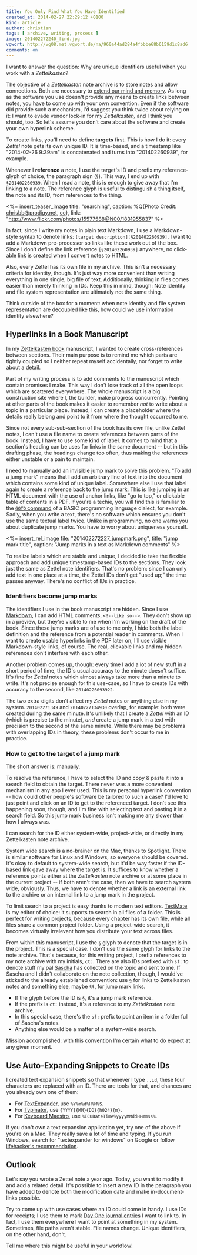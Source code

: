 ```yaml
---
title: You Only Find What You Have Identified
created_at: 2014-02-27 22:29:12 +0100
kind: article
author: christian
tags: [ archive, writing, process ]
image: 201402272240_find.jpg
vgwort: http://vg08.met.vgwort.de/na/960a44ad284a4fbbbe68b6159d1c8ad6
comments: on
---
```


<!--ct: -->

I want to answer the question: Why are unique identifiers useful when you work with a _Zettelkasten_?

The objective of a _Zettelkasten_ note archive is to store notes and allow connections.  Both are necessary to [extend our mind and memory][extend].  As long as the software you use doesn't provide any means to create links between notes, you have to come up with your own convention.  Even if the software did provide such a mechanism, I'd suggest you think twice about relying on it:  I want to evade vendor lock-in for my _Zettelkasten,_ and I think you should, too.  So let's assume you don't care about the software and create your own hyperlink scheme.

To create links, you'll need to define **targets** first.  This is how I do it:  every _Zettel_ note gets its own unique ID.  It is time-based, and a timestamp like "2014-02-26 9:39am" is concatenated and turns into "201402260939", for example.

Whenever I **reference** a note, I use the target's ID and prefix my reference-glyph of choice, the paragraph sign (`§`).  This way, I end up with `§201402260939`.  When I read a note, this is enough to give away that I'm linking to a note.  The reference glyph is useful to distinguish a thing itself, the note and its ID, from references to the thing.

<%= insert_teaser_image title: "searching", caption: %Q{Photo Credit: <a href="http://www.flickr.com/photos/15577588@N00/1831955837/">chrisbb@prodigy.net</a>, <a href="http://creativecommons.org/licenses/by/2.0/">cc</a>}, link: "http://www.flickr.com/photos/15577588@N00/1831955837" %>

In fact, since I write my notes in plain text Markdown, I use a Markdown-style syntax to denote links:  `[target description][§201402260939]`.  I want to add a Markdown pre-processor so links like these work out of the box.  Since I don't define the link reference `[§201402260939]` anywhere, no click-able link is created when I convert notes to HTML.

Also, every Zettel has its own file in my archive.  This isn't a necessary criteria for identity, though.  It's just way more convenient than writing everything in one single, big file of text.  Additionally, thinking in files comes easier than merely thinking in IDs.  Keep this in mind, though:  Note identity and file system representation are ultimately not the same thing.

Think outside of the box for a moment:  when note identity and file system representation are decoupled like this, how could we use information identity elsewhere?

[extend]: /posts/2013/11/extend-your-mind-and-memory-with-a-zettelkasten/

## Hyperlinks in a Book Manuscript

In my [Zettelkasten book][zkbook] manuscript, I wanted to create cross-references between sections.  Their main purpose is to remind me which parts are tightly coupled so I neither repeat myself accidentally, nor forget to write about a detail.

Part of my writing process is to add comments to the manuscript which contain promises I make.  This way I don't lose track of all the open loops which are scattered everywhere.  The whole manuscript is a big construction site where I, the builder, make progress concurrently.  Pointing at other parts of the book makes it easier to remember _not_ to write about a topic in a particular place.  Instead, I can create a placeholder where the details really belong and point to it from where the thought occurred to me.

Since not every sub-sub-section of the book has its own file, unlike Zettel notes, I can't use a file name to create references between parts of the book.  Instead, I have to use some kind of label.  It comes to mind that a section's heading can be uses for links in the same document -- but in this drafting phase, the headings change too often, thus making the references either unstable or a pain to maintain.  

I need to manually add an invisible jump mark to solve this problem.  "To add a jump mark" means that I add an arbitrary line of text into the document which contains some kind of unique label.  Somewhere else I use that label again to create a reference back to the jump mark.  This is like jumping in an HTML document with the use of anchor links, like "go to top," or clickable table of contents in a PDF.  If you're a techie, you will find this is familiar to the [`GOTO` command][goto] of a BASIC programming language dialect, for example.  Sadly, when you write a text, there's no software which ensures you don't use the same textual label twice.  Unlike in programming, no one warns you about duplicate jump marks.  You have to worry about uniqueness yourself.

<%= insert_rel_image file: "201402272227_jumpmark.png", title: "jump mark title", caption: "Jump marks in a text as Markdown comments" %>

To realize labels which are stable and unique, I decided to take the flexible approach and add unique timestamp-based IDs to the sections.  They look just the same as Zettel note identifiers.  That's no problem: since I can only add text in one place at a time, the Zettel IDs don't get "used up;"  the time passes anyway.  There's no conflict of IDs in practice.

[goto]: https://en.wikipedia.org/wiki/Goto
[zkbook]: http://www.zettelkasten.de/book

### Identifiers become jump marks

The identifiers I use in the book manuscript are hidden.  Since I use [Markdown][], I can add HTML comments, `<!--like so-->`.  They don't show up in a preview, but they're visible to me when I'm working on the draft of the book.  Since these jump marks are of use to me only, I hide both the label definition and the reference from a potential reader in comments.  When I want to create usable hyperlinks in the PDF later on, I'll use visible Markdown-style links, of course.  The real, clickable links and my hidden references don't interfere with each other.

Another problem comes up, though: every time I add a lot of new stuff in a short period of time, the ID's usual accuracy to the minute doesn't suffice.  It's fine for _Zettel_ notes which almost always take more than a minute to write.  It's not precise enough for this use-case, so I have to create IDs with accuracy to the second, like `20140226093922`.

The two extra digits don't affect my _Zettel_ notes or anything else in my system.  `201402271349` and `20140227134930` overlap, for example:  both were created during the same minute.  It's unlikely that I create a _Zettel_ with an ID (which is precise to the minute), _and_ create a jump mark in a text with precision to the second of the same minute.  While there may be problems with overlapping IDs in theory, these problems don't occur to me in practice.

[markdown]: http://daringfireball.net/projects/markdown/

### How to get to the target of a jump mark

The short answer is:  manually.

To resolve the reference, I have to select the ID and copy & paste it into a search field to obtain the target.  There never was a more convenient mechanism in any app I ever used.  This is my personal hyperlink convention -- how could other people's software be tailored to such a case?  I'd love to just point and click on an ID to get to the referenced target.  I don't see this happening soon, though, and I'm fine with selecting text and pasting it in a search field.  So this jump mark business isn't making me any slower than how I always was.

I can search for the ID either system-wide, project-wide, or directly in my Zettelkasten note archive.

System wide search is a no-brainer on the Mac, thanks to Spotlight.  There is similar software for Linux and Windows, so everyone should be covered.  It's okay to default to system-wide search, but it'd be way faster if the ID-based link gave away where the target is.  It suffices to know whether a reference points either at the _Zettelkasten_ note archive or at some place in the current project -- if both aren't the case, then we have to search system wide, obviously.  Thus, we have to denote whether a link is an external link to the archive or an internal link to a jump mark in the project.

To limit search to a project is easy thanks to modern text editors.  [TextMate][] is my editor of choice:  it supports to search in all files of a folder.  This is perfect for writing projects, because every chapter has its own file, while all files share a common project folder.  Using a project-wide search, it becomes virtually irrelevant how you distribute your text across files.

From within this manuscript, I use the `§` glyph to denote that the target is in the project.  This is a special case.  I don't use the same glyph for links to the note archive.  That's because, for this writing project, I prefix references to my note archive with my initials, `ct:`.  There are also IDs prefixed with `sf:` to denote stuff my pal [Sascha][] has collected on the topic and sent to me.  If Sascha and I didn't collaborate on the note collection, though, I would've sticked to the already established convention:   use `§` for links to Zettelkasten notes and something else, maybe `§§`, for jump mark links.

* If the glyph before the ID is `§`, it's a jump mark reference.
* If the prefix is `ct:` instead, it's a reference to my _Zettelkasten_ note archive.
* In this special case, there's the `sf:` prefix to point an item in a folder full of Sascha's notes.
* Anything else would be a matter of a system-wide search.

Mission accomplished:  with this convention I'm certain what to do expect at any given moment.

[textmate]: http://macromates.com/
[sascha]: http://saschafast.de

## Use Auto-Expanding Snippets to Create IDs

I created text expansion snippets so that whenever I type `,,id`, these four characters are replaced with an ID.  There are tools for that, and chances are you already own one of them:

* For [TextExpander][], use `%Y%m%d%H%M%S`.
* For [Typinator][], use `{YYYY}{MM}{DD}{h024}{m}`.
* For [Keyboard Maestro][keymae], use `%ICUDateTime%yyyyMMddHHmmss%`.

If you don't own a text expansion application yet, try one of the above if you're on a Mac.  They really save a lot of time and typing.  If you run Windows, search for "textexpander for windows" on Google or follow [lifehacker's recommendation][1].

[1]: http://lifehacker.com/5844126/the-best-text-expansion-app-for-windows
[textexpander]: https://smilesoftware.com/TextExpander/
[typinator]: http://www.ergonis.com/products/typinator/
[keymae]: http://www.keyboardmaestro.com/

## Outlook

Let's say you wrote a Zettel note a year ago.  Today, you want to modify it and add a related detail.  It's possible to insert a new ID in the paragraph you have added to denote both the modification date and make in-document-links possible.

Try to come up with use cases where an ID could come in handy.  I use IDs for receipts; I use them to mark [Day One journal entries][dayone] I want to link to.  In fact, I use them everywhere I want to point at something in my system.  Sometimes, file paths aren't stable.  File names change.  Unique identifiers, on the other hand, don't.

Tell me where this might be useful in your workflow!

[dayone]: http://dayoneapp.com/
